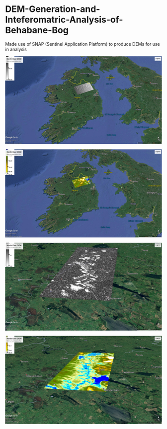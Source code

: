 # DEM-Generation-and-Inteferomatric-Analysis-of-Behabane-Bog

Made use of SNAP (Sentinel Application Platform) to produce DEMs for use in analysis

![](InclinationAngle_NE_ROI.jpg)

![](elevation_NE_ROI.jpg)

![](coherence_Bohabane_bog.jpg)


![](Behabane_Bog_Elevation.jpg)

